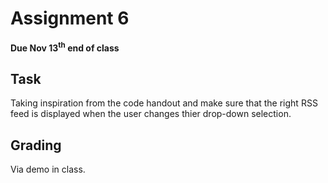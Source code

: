 # Assignment 6
**Due Nov 13<sup>th</sup> end of class**

## Task 

Taking inspiration from the code handout and make sure that the right
RSS feed is displayed when the user changes thier drop-down selection.

## Grading
Via demo in class.
